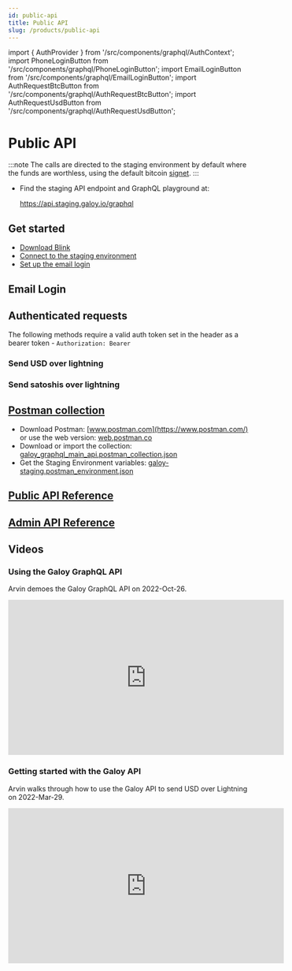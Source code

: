 ```yaml
---
id: public-api
title: Public API
slug: /products/public-api
---
```


import { AuthProvider } from '/src/components/graphql/AuthContext';
import PhoneLoginButton from '/src/components/graphql/PhoneLoginButton';
import EmailLoginButton from '/src/components/graphql/EmailLoginButton';
import AuthRequestBtcButton from '/src/components/graphql/AuthRequestBtcButton';
import AuthRequestUsdButton from '/src/components/graphql/AuthRequestUsdButton';

# Public API

:::note
The calls are directed to the staging environment by default where the funds are worthless, using the default bitcoin [signet](/signet.md).
:::

* Find the staging API endpoint and GraphQL playground at:

    https://api.staging.galoy.io/graphql

## Get started
* [Download Blink](/products#download-the-blink-app)
* [Connect to the staging environment](/products#connect-to-the-staging-environment)
* [Set up the email login](http://localhost:3000/products#set-up-the-email-login)

## Email Login

<AuthProvider>

  <EmailLoginButton />

  <div style={{ margin: '40px 0' }}></div>

  ## Authenticated requests
  The following methods require a valid auth token set in the header as a bearer token - `Authorization: Bearer`

  ### Send USD over lightning
  <AuthRequestUsdButton />

  ### Send satoshis over lightning
  <AuthRequestBtcButton />

</AuthProvider>

## [Postman collection](https://github.com/GaloyMoney/galoy/tree/main/docs/postman-collection)
* Download Postman: [www.postman.com](https://www.postman.com/) or use the web version: [web.postman.co](https://web.postman.co/)
* Download or import the collection: [galoy_graphql_main_api.postman_collection.json](https://dev.galoy.io/galoy_graphql_main_api.postman_collection.json)
* Get the Staging Environment variables: [galoy-staging.postman_environment.json](https://dev.galoy.io/galoy-staging.postman_environment.json)

## [Public API Reference](https://dev.galoy.io/public-api-reference.html)

## [Admin API Reference](https://dev.galoy.io/admin-api-reference.html)

## Videos
### Using the Galoy GraphQL API
Arvin demoes the Galoy GraphQL API on 2022-Oct-26.

<iframe width="560" height="315" src="https://www.youtube.com/embed/RRdpKnFe8qQ" title="YouTube video player" frameborder="0" allow="accelerometer; autoplay; clipboard-write; encrypted-media; gyroscope; picture-in-picture; web-share" allowfullscreen></iframe>

### Getting started with the Galoy API
Arvin walks through how to use the Galoy API to send USD over Lightning on 2022-Mar-29.

<iframe width="560" height="315" src="https://www.youtube.com/embed/bp5Dc6Wvnbw" title="YouTube video player" frameborder="0" allow="accelerometer; autoplay; clipboard-write; encrypted-media; gyroscope; picture-in-picture; web-share" allowfullscreen></iframe>
